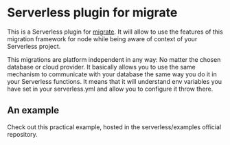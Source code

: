 
# Serverless plugin for migrate

This is a Serverless plugin for [migrate][migrate-npm]. It will allow to use the features of this migration framework
for node while being aware of context of your Serverless project.

This migrations are platform independent in any way: No matter the chosen database or cloud provider.
It basically allows you to use the same mechanism to communicate with your database the same way you do it
in your Serverless functions. It means that it will understand env variables you have set in your serverless.yml
and allow you to configure it throw there.


## An example
Check out this practical example, hosted in the serverless/examples official repository.


[migrate-npm]: https://www.npmjs.com/package/migrate